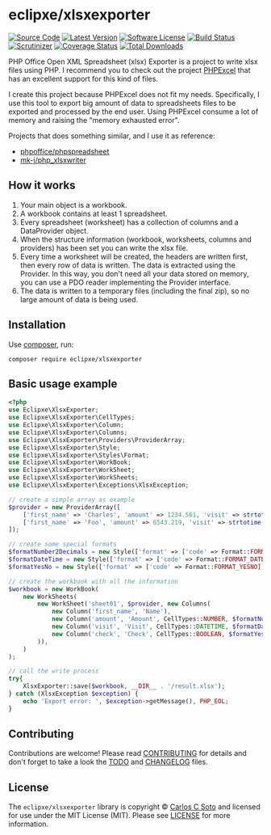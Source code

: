 # eclipxe/xlsxexporter

[![Source Code][badge-source]][source]
[![Latest Version][badge-release]][release]
[![Software License][badge-license]][license]
[![Build Status][badge-build]][build]
[![Scrutinizer][badge-quality]][quality]
[![Coverage Status][badge-coverage]][coverage]
[![Total Downloads][badge-downloads]][downloads]

PHP Office Open XML Spreadsheet (xlsx) Exporter is a project to write xlsx files using PHP.
I recommend you to check out the project [PHPExcel](https://github.com/PHPOffice/PHPExcel)
that has an excellent support for this kind of files.

I create this project because PHPExcel does not fit my needs.
Specifically, I use this tool to export big amount of data to spreadsheets
files to be exported and processed by the end user.
Using PHPExcel consume a lot of memory and raising the "memory exhausted error".

Projects that does something similar, and I use it as reference:

 - [phpoffice/phpspreadsheet](https://github.com/PHPOffice/PhpSpreadsheet)
 - [mk-j/php_xlsxwriter](https://github.com/mk-j/PHP_XLSXWriter)

## How it works

1. Your main object is a workbook.
1. A workbook contains at least 1 spreadsheet.
1. Every spreadsheet (worksheet) has a collection of columns and a DataProvider object.
1. When the structure information (workbook, worksheets, columns and providers) has been set you can write the xlsx file.
1. Every time a worksheet will be created, the headers are written first, then every row of data is written. The data is extracted using the Provider. In this way, you don't need all your data stored on memory, you can use a PDO reader implementing the Provider interface.
1. The data is written to a temporary files (including the final zip), so no large amount of data is being used.

## Installation

Use [composer](https://getcomposer.org/), run:
 
```shell
composer require eclipxe/xlsxexporter
```

## Basic usage example

```php
<?php
use Eclipxe\XlsxExporter;
use Eclipxe\XlsxExporter\CellTypes;
use Eclipxe\XlsxExporter\Column;
use Eclipxe\XlsxExporter\Columns;
use Eclipxe\XlsxExporter\Providers\ProviderArray;
use Eclipxe\XlsxExporter\Style;
use Eclipxe\XlsxExporter\Styles\Format;
use Eclipxe\XlsxExporter\WorkBook;
use Eclipxe\XlsxExporter\WorkSheet;
use Eclipxe\XlsxExporter\WorkSheets;
use Eclipxe\XlsxExporter\Exceptions\XlsxException;

// create a simple array as example
$provider = new ProviderArray([
    ['first_name' => 'Charles', 'amount' => 1234.561, 'visit' => strtotime('2014-01-13 13:14:15'), 'check' => 1],
    ['first_name' => 'Foo', 'amount' => 6543.219, 'visit' => strtotime('2014-12-31 23:59:59'), 'check' => 0],
]);

// create some special formats
$formatNumber2Decimals = new Style(['format' => ['code' => Format::FORMAT_COMMA_2DECS]]);
$formatDateTime = new Style(['format' => ['code' => Format::FORMAT_DATE_YMDHM]]);
$formatYesNo = new Style(['format' => ['code' => Format::FORMAT_YESNO]]);

// create the workbook with all the information
$workbook = new WorkBook(
    new WorkSheets(
        new WorkSheet('sheet01', $provider, new Columns(
            new Column('first_name', 'Name'),
            new Column('amount', 'Amount', CellTypes::NUMBER, $formatNumber2Decimals),
            new Column('visit', 'Visit', CellTypes::DATETIME, $formatDateTime),
            new Column('check', 'Check', CellTypes::BOOLEAN, $formatYesNo),
        )),
    )
);

// call the write process
try{
    XlsxExporter::save($workbook, __DIR__ . '/result.xlsx');
} catch (XlsxException $exception) {
    echo 'Export error: ', $exception->getMessage(), PHP_EOL;
}
```

## Contributing

Contributions are welcome! Please read [CONTRIBUTING][] for details
and don't forget to take a look the [TODO][] and [CHANGELOG][] files.

## License

The `eclipxe/xlsxexporter` library is copyright © [Carlos C Soto](https://eclipxe.com.mx/)
and licensed for use under the MIT License (MIT). Please see [LICENSE][] for more information.

[contributing]: https://github.com/eclipxe13/XlsxExporter/blob/master/CONTRIBUTING.md
[changelog]: https://github.com/eclipxe13/XlsxExporter/blob/master/docs/CHANGELOG.md
[todo]: https://github.com/eclipxe13/XlsxExporter/blob/master/docs/TODO.md

[source]: https://github.com/eclipxe13/XlsxExporter
[release]: https://github.com/eclipxe13/XlsxExporter/releases
[license]: https://github.com/eclipxe13/XlsxExporter/blob/master/LICENSE
[build]: x
[quality]: https://scrutinizer-ci.com/g/eclipxe13/XlsxExporter/
[coverage]: https://scrutinizer-ci.com/g/eclipxe13/XlsxExporter/code-structure/master
[downloads]: https://packagist.org/packages/eclipxe/xlsxexporter

[badge-source]: http://img.shields.io/badge/source-eclipxe13/XlsxExporter-blue.svg?style=flat-square
[badge-release]: https://img.shields.io/github/release/eclipxe13/XlsxExporter.svg?style=flat-square
[badge-license]: https://img.shields.io/github/license/eclipxe13/XlsxExporter.svg?style=flat-square
[badge-build]: x
[badge-quality]: https://img.shields.io/scrutinizer/g/eclipxe13/XlsxExporter/master.svg?style=flat-square
[badge-coverage]: https://img.shields.io/scrutinizer/coverage/g/eclipxe13/XlsxExporter/master.svg?style=flat-square
[badge-downloads]: https://img.shields.io/packagist/dt/eclipxe/xlsxexporter.svg?style=flat-square
